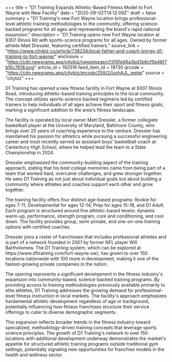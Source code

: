 +++
title = "D1 Training Expands Athletic-Based Fitness Model to Fort Wayne with New Facility"
date = "2025-09-02T14:12:09Z"
draft = false
summary = "D1 Training's new Fort Wayne location brings professional-level athletic training methodologies to the community, offering science-backed programs for all ages and representing the brand's rapid national expansion."
description = "D1 Training opens new Fort Wayne location at 9307 Illinois Rd with sports-science programs for all ages. Owned by former athlete Matt Dressler, featuring certified trainers."
source_link = "https://www.citybiz.co/article/738234/local-father-and-coach-brings-d1-training-to-fort-wayne/"
enclosure = "https://cdn.newsramp.app/citybiz/newsimage/cf310fd48a3bd3b6cf5b46f7b15c7618.png"
article_id = 192516
feed_item_id = 19730
qrcode = "https://cdn.newsramp.app/citybiz/qrcode/259/2/lushAJI_.webp"
source = "citybiz"
+++

<p>D1 Training has opened a new fitness facility in Fort Wayne at 9307 Illinois Road, introducing athletic-based training principles to the local community. The concept utilizes sports-science backed regimens led by certified trainers to help individuals of all ages achieve their sport and fitness goals, marking a significant addition to the area's fitness landscape.</p><p>The facility is operated by local owner Matt Dressler, a former collegiate basketball player at the University of Maryland, Baltimore County, who brings over 20 years of coaching experience to the venture. Dressler has maintained his passion for athletics while pursuing a successful engineering career and most recently served as assistant boys' basketball coach at Canterbury High School, where he helped lead the team to a State Championship in 2024.</p><p>Dressler emphasized the community-building aspect of the training approach, stating that his best college memories came from being part of a team that worked hard, overcame challenges, and grew stronger together. He sees D1 Training as not just about individual goals but about building a community where athletes and coaches support each other and grow together.</p><p>The training facility offers four distinct age-based programs: Rookie for ages 7-11, Developmental for ages 12-14, Prep for ages 15-18, and D1 Adult. Each program is structured around five athletic-based tenets: dynamic warm-up, performance, strength program, core and conditioning, and cool down. The facility provides group, semi-private, and one-on-one training options with certified coaches.</p><p>Dressler joins a roster of franchisees that includes professional athletes and is part of a network founded in 2001 by former NFL player Will Bartholomew. The D1 Training system, which can be explored at https://www.d1training.com/fort-wayne-sw/, has grown to over 150 locations nationwide with 100 more in development, making it one of the fastest-growing private companies in the nation.</p><p>The opening represents a significant development in the fitness industry's expansion into community-based, science-backed training programs. By providing access to training methodologies previously available primarily to elite athletes, D1 Training addresses the growing demand for professional-level fitness instruction in local markets. The facility's approach emphasizes fundamental athletic development regardless of age or background, potentially influencing how fitness franchises structure their service offerings to cater to diverse demographic segments.</p><p>This expansion reflects broader trends in the fitness industry toward specialized, methodology-driven training concepts that leverage sports science principles. The growth of D1 Training's network to over 150 locations with additional development underway demonstrates the market's appetite for structured athletic training programs outside traditional gym settings, potentially signaling new opportunities for franchise models in the health and wellness sector.</p>
